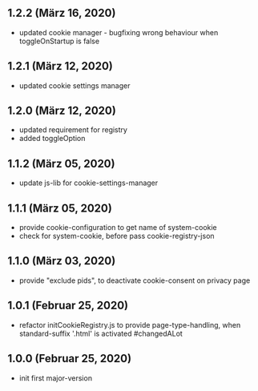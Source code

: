 ## 1.2.2 (März 16, 2020)
  - updated cookie manager - bugfixing wrong behaviour when toggleOnStartup is false

## 1.2.1 (März 12, 2020)
  - updated cookie settings manager

## 1.2.0 (März 12, 2020)
  - updated requirement for registry
  - added toggleOption

## 1.1.2 (März 05, 2020)
  - update js-lib for cookie-settings-manager

## 1.1.1 (März 05, 2020)
  - provide cookie-configuration to get name of system-cookie 
  - check for system-cookie, before pass cookie-registry-json

## 1.1.0 (März 03, 2020)
  - provide "exclude pids", to deactivate cookie-consent on privacy page

## 1.0.1 (Februar 25, 2020)
  - refactor initCookieRegistry.js to provide page-type-handling, when standard-suffix '.html' is activated #changedALot

## 1.0.0 (Februar 25, 2020)
  - init first major-version